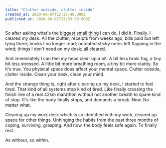 ```yaml
---
title: "Clutter outside, clutter inside"
created_at: 2020-06-07T22:25:49.000Z
published_at: 2020-06-07T22:53:39.000Z
---
```

So after asking what's the [biggest small thing](https://cowriters.app/words/what-is-the-biggest-small-thing-i-could-do-today-412575eda49572842d) I can do, I did it. Finally. I cleared my desk. All the clutter; receipts from weeks ago; bills paid but left lying there; books I no longer read; outdated sticky notes left flapping in the wind; things I don't need on my desk; all cleared.

  

And immediately I can feel my head clear up a bit. A bit less brain fog, a tiny bit less stressed. A little bit more breathing room, a tiny bit more clarity. So it's true. You physical space does affect your mental space. Clutter outside, clutter inside. Clean your desk, clean your mind. 

  

And the strange thing is, right after clearing up my desk, I started to feel tired. That kind of all systems stop kind of tired. Like finally crossing the finish line of a real 42km marathon without not another breath to spare kind of stop. It's like the body finally stops, and demands a break. Now. No matter what.

  

Clearing up my work desk which is so identified with my work, cleared up space for other things. Unhinging the habits from the past three months of coping, surviving, grasping. And now, the body feels safe again. To finally rest.

  

As without, so within.
